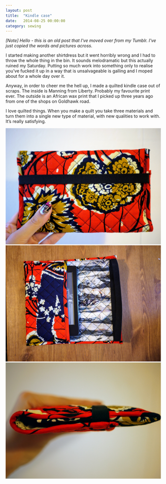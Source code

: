 ```yaml
---
layout: post
title:  "Kindle case"
date:   2014-08-25 00:00:00
category: sewing
---
```


_[Note] Hello - this is an old post that I've moved over from my Tumblr. I've just copied the words and pictures across._

I started making another shirtdress but it went horribly wrong and I had to throw the whole thing in the bin. It sounds melodramatic but this actually ruined my Saturday. Putting so much work into something only to realise you’ve fucked it up in a way that is unsalvageable is galling and I moped about for a whole day over it.

Anyway, in order to cheer me the hell up, I made a quilted kindle case out of scraps. The inside is Manning from Liberty. Probably my favourite print ever. The outside is an African wax print that I picked up three years ago from one of the shops on Goldhawk road.

I love quilted things. When you make a quilt you take three materials and turn them into a single new type of material, with new qualities to work with. It’s really satisfying.

![Kindle 1](/assets/img/sewing/kindle1.1.jpg)
![Kindle 2](/assets/img/sewing/kindle1.2.jpg)
![Kindle 3](/assets/img/sewing/kindle1.3.jpg)
